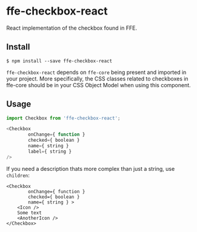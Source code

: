 # ffe-checkbox-react 

React implementation of the checkbox found in FFE.

## Install

```
$ npm install --save ffe-checkbox-react
```

`ffe-checkbox-react` depends on `ffe-core` being present and imported in your project.
More specifically, the CSS classes related to checkboxes in ffe-core should be in your CSS Object Model when using this component.

## Usage

```javascript
import Checkbox from 'ffe-checkbox-react';

<Checkbox
        onChange={ function }
        checked={ boolean }
        name={ string }
        label={ string } 
/>
```

If you need a description thats more complex than just a string, use `children`:

```
<Checkbox
        onChange={ function }
        checked={ boolean }
        name={ string } >
    <Icon />
    Some text
    <AnotherIcon />
</Checkbox>
```